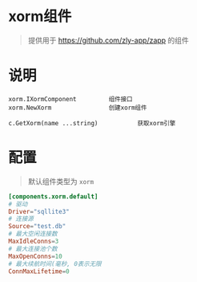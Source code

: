 
# xorm组件

> 提供用于 https://github.com/zly-app/zapp 的组件

# 说明

```text
xorm.IXormComponent         组件接口
xorm.NewXorm                创建xorm组件

c.GetXorm(name ...string)           获取xorm引擎
``` 

# 配置

> 默认组件类型为 `xorm`

```toml
[components.xorm.default]
# 驱动
Driver="sqllite3"
# 连接源
Source="test.db"
# 最大空闲连接数
MaxIdleConns=3
# 最大连接池个数
MaxOpenConns=10
# 最大续航时间(毫秒, 0表示无限
ConnMaxLifetime=0
```
